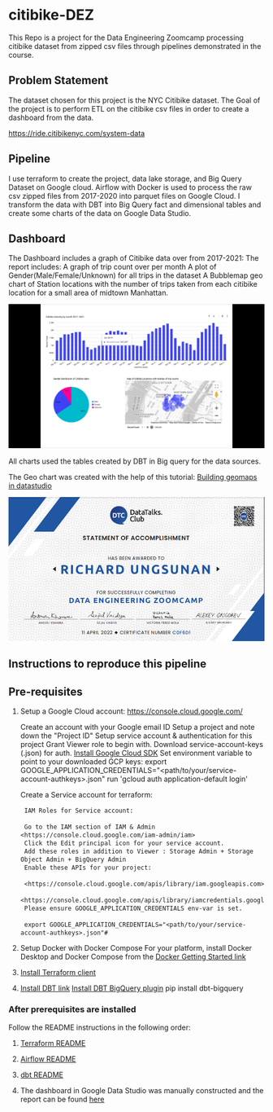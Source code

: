 # citibike-DEZ

This Repo is a project for the Data Engineering Zoomcamp processing citibike dataset from zipped csv files through pipelines demonstrated in the course.

## Problem Statement

The dataset chosen for this project is the NYC Citibike dataset.  The Goal of the project is to perform ETL on the citibike csv files in order to create a dashboard from the data.

<https://ride.citibikenyc.com/system-data>

## Pipeline

I use terraform to create the project, data lake storage, and Big Query Dataset on Google cloud. Airflow with Docker is used to process the raw csv zipped files from 2017-2020 into parquet files on Google Cloud. I transform the data with DBT into Big Query fact and dimensional tables and create some charts of the data on Google Data Studio.

## Dashboard

The Dashboard includes a graph of Citibike data over from 2017-2021:
The report includes:
A graph of trip count over per month
A plot of Gender(Male/Female/Unknown) for all trips in the dataset
A Bubblemap geo chart of Station locations with the number of trips taken from each citibike location for a small area of midtown Manhattan.

![alt text](https://github.com/ungsur/citibike-DEZ/blob/main/CitibikeDataset.png?raw=true)

All charts used the tables created by DBT in Big query for the data sources.

The Geo chart was created with the help of this tutorial:
[Building geomaps in datastudio](https://michaelhoweely.com/2020/05/04/how-to-build-a-custom-google-map-in-data-studio-using-google-sheets-and-geocode)


![alt text](https://github.com/ungsur/citibike-DEZ/blob/main/DataEngineeringCertificate.png?raw=true "DataEngineering Zoomcamp completion certificate")


## Instructions to reproduce this pipeline

## Pre-requisites

1. Setup a Google Cloud account: <https://console.cloud.google.com/>

    Create an account with your Google email ID
    Setup a project and note down the "Project ID"
    Setup service account & authentication for this project
    Grant Viewer role to begin with.
    Download service-account-keys (.json) for auth.
    [Install Google Cloud SDK](https://cloud.google.com/sdk/docs/install-sdk)
    Set environment variable to point to your downloaded GCP keys:
    export GOOGLE_APPLICATION_CREDENTIALS="<path/to/your/service-account-authkeys>.json"
    run 'gcloud auth application-default login'

    Create a Service account for terraform:

        IAM Roles for Service account:

        Go to the IAM section of IAM & Admin <https://console.cloud.google.com/iam-admin/iam>
        Click the Edit principal icon for your service account.
        Add these roles in addition to Viewer : Storage Admin + Storage Object Admin + BigQuery Admin
        Enable these APIs for your project:

        <https://console.cloud.google.com/apis/library/iam.googleapis.com>
        <https://console.cloud.google.com/apis/library/iamcredentials.googleapis.com>
        Please ensure GOOGLE_APPLICATION_CREDENTIALS env-var is set.

        export GOOGLE_APPLICATION_CREDENTIALS="<path/to/your/service-account-authkeys>.json"#

2. Setup Docker with Docker Compose
For your platform, install Docker Desktop and Docker Compose from the [Docker Getting Started link](https://www.docker.com/get-started/)

3. [Install Terraform client](https://www.terraform.io/downloads)

4. [Install DBT link](https://docs.getdbt.com/dbt-cli/install/overview)
   [Install DBT BigQuery plugin](https://docs.getdbt.com/reference/warehouse-setups/bigquery-setup)
    pip install dbt-bigquery


### After prerequisites are installed

Follow the README instructions in the following order:

1. [Terraform README](https://github.com/ungsur/citibike-DEZ/blob/main/terraform/README.md)

2. [Airflow README](https://github.com/ungsur/citibike-DEZ/blob/main/airflow/README.md)

3. [dbt README](https://github.com/ungsur/citibike-DEZ/blob/main/dbt/citibikedbt/README.md)

4. The dashboard in Google Data Studio was manually constructed and the report can be found [here](https://github.com/ungsur/citibike-DEZ/blob/main/Citibike_Dashboard.pdf)
